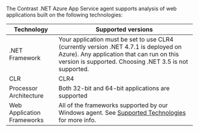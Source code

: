 <!--
title: "Contrast .NET Azure App Service Agent Supported Technology"
description: "Contrast .NET azure appservice agent supported technology"
tags: "installation agent .NET Azure AppService supported technology"
-->


The Contrast .NET Azure App Service agent supports analysis of web applications built on the following technologies:

| Technology                 | Supported versions                       |
| -------------------------- | ---------------------------------------- |
| .NET Framework             | Your application must be set to use CLR4 (currently version .NET 4.7.1 is deployed on Azure).  Any application that can run on this version is supported.  Choosing .NET 3.5 is not supported.  |
| CLR                        | CLR4                       |
| Processor Architecture     | Both 32-bit and 64-bit applications are supported |
| Web Application Frameworks | All of the frameworks supported by our Windows agent.  See [Supported Technologies](installation-netinstall.html#net-tech)  for more info. |
